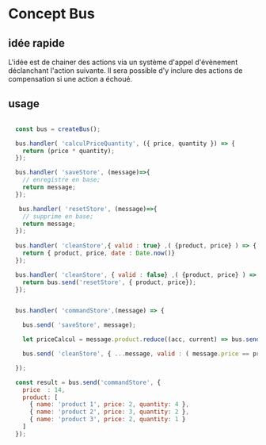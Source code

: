 # Concept Bus

## idée rapide
L'idée est de chainer des actions via un système d'appel d'évènement déclanchant l'action suivante. Il sera possible d'y inclure des actions de compensation si une action a échoué.

## usage

```js

  const bus = createBus();

  bus.handler( 'calculPriceQuantity', ({ price, quantity }) => {
    return (price * quantity);
  });

  bus.handler( 'saveStore', (message)=>{
    // enregistre en base;
    return message;
  });

   bus.handler( 'resetStore', (message)=>{
    // supprime en base;
    return message;
  });
  
  bus.handler( 'cleanStore',{ valid : true} ,( {product, price} ) => {
    return { product, price, date : Date.now()}
  });

  bus.handler( 'cleanStore', { valid : false} ,( {product, price} ) => {
    return bus.send('resetStore', { product, price});
  });


  bus.handler( 'commandStore',(message) => {

    bus.send( 'saveStore', message);

    let priceCalcul = message.product.reduce((acc, current) => bus.send('calculPriceQuantity', current) + acc, 0);

    bus.send( 'cleanStore', { ...message, valid : ( message.price == priceCalcul)});

  });

  const result = bus.send('commandStore', {
    price  : 14,
    product: [
      { name: 'product 1', price: 2, quantity: 4 },
      { name: 'product 2', price: 3, quantity: 2 },
      { name: 'product 3', price: 2, quantity: 1 }
    ]
  });
```
